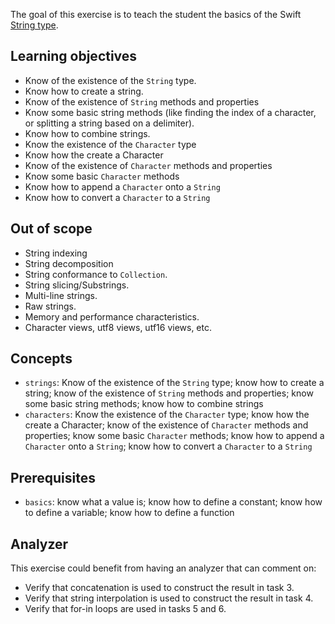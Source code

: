 The goal of this exercise is to teach the student the basics of the Swift [String type][strings].

## Learning objectives

- Know of the existence of the `String` type.
- Know how to create a string.
- Know of the existence of `String` methods and properties
- Know some basic string methods (like finding the index of a character, or splitting a string based on a delimiter).
- Know how to combine strings.
- Know the existence of the `Character` type
- Know how the create a Character
- Know of the existence of `Character` methods and properties
- Know some basic `Character` methods
- Know how to append a `Character` onto a `String`
- Know how to convert a `Character` to a `String`

## Out of scope

- String indexing
- String decomposition
- String conformance to `Collection`.
- String slicing/Substrings.
- Multi-line strings.
- Raw strings.
- Memory and performance characteristics.
- Character views, utf8 views, utf16 views, etc.

## Concepts

- `strings`: Know of the existence of the `String` type; know how to create a string; know of the existence of `String` methods and properties; know some basic string methods; know how to combine strings
- `characters`: Know the existence of the `Character` type; know how the create a Character; know of the existence of `Character` methods and properties; know some basic `Character` methods; know how to append a `Character` onto a `String`; know how to convert a `Character` to a `String`

## Prerequisites

- `basics`: know what a value is; know how to define a constant; know how to define a variable; know how to define a function

## Analyzer

This exercise could benefit from having an analyzer that can comment on:

- Verify that concatenation is used to construct the result in task 3.
- Verify that string interpolation is used to construct the result in task 4.
- Verify that for-in loops are used in tasks 5 and 6.

[strings]: https://docs.swift.org/swift-book/LanguageGuide/StringsAndCharacters.html
